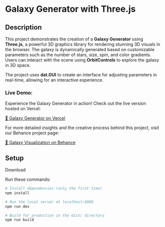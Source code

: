 # Galaxy Generator with Three.js

## Description

This project demonstrates the creation of a **Galaxy Generator** using **Three.js**, a powerful 3D graphics library for rendering stunning 3D visuals in the browser. The galaxy is dynamically generated based on customizable parameters such as the number of stars, size, spin, and color gradients. Users can interact with the scene using **OrbitControls** to explore the galaxy in 3D space.

The project uses **dat.GUI** to create an interface for adjusting parameters in real-time, allowing for an interactive experience.

### Live Demo:
Experience the Galaxy Generator in action! Check out the live version hosted on Vercel:

[🌌 Galaxy Generator on Vercel](https://galaxy-three-js-7la4.vercel.app/)

For more detailed insights and the creative process behind this project, visit our Behance project page:

[🎨 Galaxy Visualization on Behance](https://www.behance.net/gallery/216288721/Galaxy-Visualization-Threejs)

## Setup

Download

Run these commands:

```bash
# Install dependencies (only the first time)
npm install

# Run the local server at localhost:8080
npm run dev

# Build for production in the dist/ directory
npm run build
